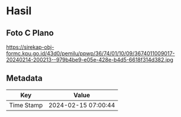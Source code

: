 # Hasil

## Foto C Plano

https://sirekap-obj-formc.kpu.go.id/43d0/pemilu/ppwp/36/74/01/10/09/3674011009017-20240214-200213--979b4be9-e05e-428e-b4d5-6618f314d382.jpg


## Metadata

| Key        | Value               |
| ---------- | ------------------- |
| Time Stamp | 2024-02-15 07:00:44 |



